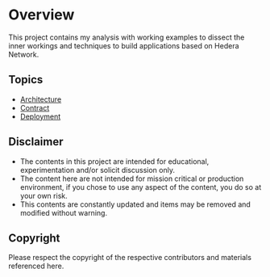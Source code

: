 # Overview

This project contains my analysis with working examples to dissect the inner workings and techniques to build applications based on Hedera Network.

## Topics

* [Architecture](./arch/doc.md)
* [Contract](./contracts/doc.md)
* [Deployment](./deployment/doc.md)


## Disclaimer

* The contents in this project are intended for educational, experimentation and/or solicit discussion only.
* The content here are not intended for mission critical or production environment, if you chose to use any aspect of the content, you do so at your own risk.
* This contents are constantly updated and items may be removed and modified without warning.

## Copyright

Please respect the copyright of the respective contributors and materials referenced here.